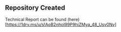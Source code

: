 ## Repository Created
Technical Report can be found (here)[https://1drv.ms/u/s!AoB2nhol99P9hiZMya_48_Usv0Nv]
